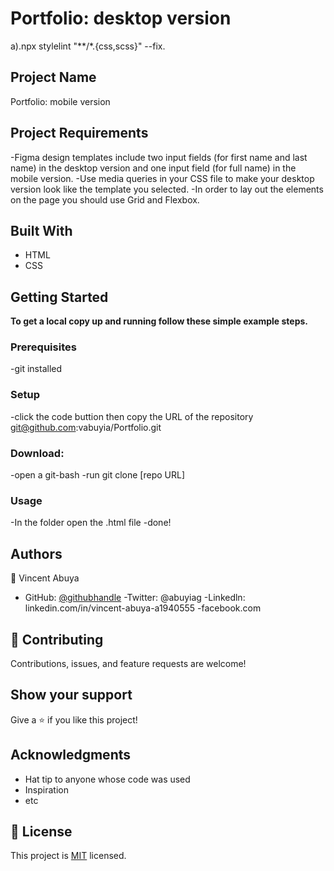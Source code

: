 # Portfolio: desktop version

a).npx stylelint "**/*.{css,scss}" --fix.

## Project Name

Portfolio: mobile version

## Project Requirements

-Figma design templates include two input fields (for first name and last name) in the desktop version and one input field (for full
name) in the mobile version.
-Use media queries in your CSS file to make your desktop version look like the template you selected.
-In order to lay out the elements on the page you should use Grid and Flexbox.

## Built With

- HTML
- CSS

## Getting Started

**To get a local copy up and running follow these simple example steps.**

### Prerequisites

-git installed

### Setup

-click the code buttion then copy the URL of the repository git@github.com:vabuyia/Portfolio.git

### Download:

-open a git-bash
-run git clone [repo URL]

### Usage

-In the folder open the .html file
-done!

## Authors

👤 Vincent Abuya

- GitHub: [@githubhandle](https://github.com/vabuyia)
  -Twitter: @abuyiag
  -Linkedln: linkedin.com/in/vincent-abuya-a1940555
  -facebook.com

## 🤝 Contributing

Contributions, issues, and feature requests are welcome!

## Show your support

Give a ⭐️ if you like this project!

## Acknowledgments

- Hat tip to anyone whose code was used
- Inspiration
- etc

## 📝 License

This project is [MIT](./MIT.md) licensed.
